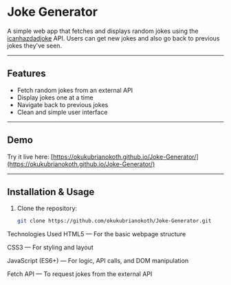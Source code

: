 # Joke Generator

A simple web app that fetches and displays random jokes using the [icanhazdadjoke](https://icanhazdadjoke.com/api) API. Users can get new jokes and also go back to previous jokes they've seen.

---

## Features

- Fetch random jokes from an external API
- Display jokes one at a time
- Navigate back to previous jokes
- Clean and simple user interface

---

## Demo

Try it live here: [https://okukubrianokoth.github.io/Joke-Generator/](https://okukubrianokoth.github.io/Joke-Generator/)

---

## Installation & Usage

1. Clone the repository:

   ```bash
   git clone https://github.com/okukubrianokoth/Joke-Generator.git
Technologies Used
HTML5 — For the basic webpage structure

CSS3 — For styling and layout

JavaScript (ES6+) — For logic, API calls, and DOM manipulation

Fetch API — To request jokes from the external API


